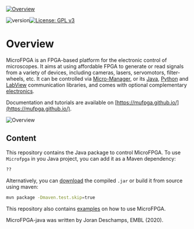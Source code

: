 <a href="https://mufpga.github.io/"><img src="https://raw.githubusercontent.com/mufpga/mufpga.github.io/main/img/logo_title.png" alt="Overview"/>

</a>

![version](https://img.shields.io/badge/version-3.1.0-blue)[![License: GPL v3](https://img.shields.io/badge/License-GPLv3-blue.svg)](https://www.gnu.org/licenses/gpl-3.0)



# Overview

MicroFPGA is an FPGA-based platform for the electronic control of microscopes. It aims at using affordable FPGA to generate or read signals from a variety of devices, including cameras, lasers, servomotors, filter-wheels, etc. It can be controlled via [Micro-Manager](https://micro-manager.org/MicroFPGA), or its [Java](https://github.com/mufpga/MicroFPGA-java), [Python](https://github.com/mufpga/MicroFPGA-py) and [LabView](https://github.com/mufpga/MicroFPGA-labview) communication libraries, and comes with optional complementary [electronics](https://github.com/mufpga/MicroFPGA-electronics).

Documentation and tutorials are available on [https://mufpga.github.io/](https://mufpga.github.io/).



<img src="https://raw.githubusercontent.com/mufpga/mufpga.github.io/main/img/figs/G_overview.png" alt="Overview"/>

## Content

This repository contains the Java package to control MicroFPGA. To use `Microfpga` in you Java project, you can add it as a Maven dependency:

```bash
??
```

Alternatively, you can [download](https://github.com/mufpga/MicroFPGA-java/releases) the compiled `.jar` or build it from source using maven:

``` bash
mvn package -Dmaven.test.skip=true
```

This repository also contains [examples](https://github.com/mufpga/MicroFPGA-java/tree/main/src/main/test/de/embl/rieslab/microfpga/examples) on how to use MicroFPGA.

<!---

## Cite us

Deschamps J, Kieser C, Hoess P, Deguchi T and Ries J, 

--->

MicroFPGA-java was written by Joran Deschamps, EMBL (2020).

